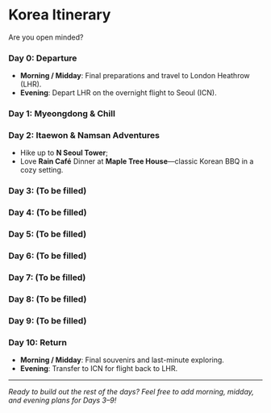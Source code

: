 # Korea Itinerary

Are you open minded?



### Day 0: Departure

* **Morning / Midday**: Final preparations and travel to London Heathrow (LHR).
* **Evening**: Depart LHR on the overnight flight to Seoul (ICN).

### Day 1: Myeongdong & Chill

### Day 2: Itaewon & Namsan Adventures

- Hike up to **N Seoul Tower**; 
- Love 
 **Rain Café**
 Dinner at **Maple Tree House**—classic Korean BBQ in a cozy setting.

### Day 3: (To be filled)

### Day 4: (To be filled)

### Day 5: (To be filled)

### Day 6: (To be filled)

### Day 7: (To be filled)

### Day 8: (To be filled)

### Day 9: (To be filled)

### Day 10: Return

* **Morning / Midday**: Final souvenirs and last-minute exploring.
* **Evening**: Transfer to ICN for flight back to LHR.

---

*Ready to build out the rest of the days? Feel free to add morning, midday, and evening plans for Days 3–9!*

